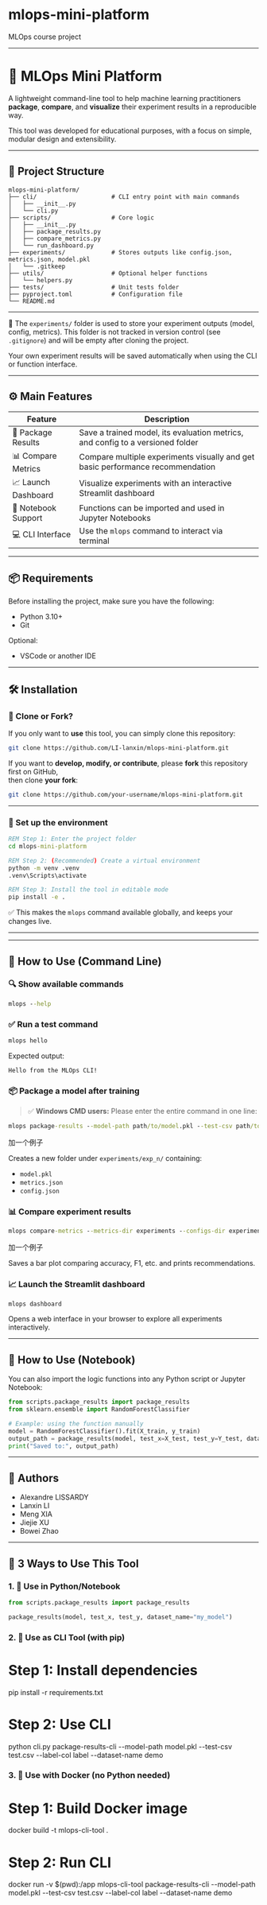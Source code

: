 # mlops-mini-platform
MLOps course project



---
# 🧠 MLOps Mini Platform

A lightweight command-line tool to help machine learning practitioners **package**, **compare**, and **visualize** their experiment results in a reproducible way.

This tool was developed for educational purposes, with a focus on simple, modular design and extensibility.

---

## 📁 Project Structure

```
mlops-mini-platform/
├── cli/                     # CLI entry point with main commands
│   ├── __init__.py
│   └── cli.py
├── scripts/                 # Core logic 
│   ├── __init__.py
│   ├── package_results.py
│   ├── compare_metrics.py
│   └── run_dashboard.py
├── experiments/             # Stores outputs like config.json, metrics.json, model.pkl
│   └── .gitkeep
├── utils/                   # Optional helper functions
│   └── helpers.py
├── tests/                   # Unit tests folder
├── pyproject.toml           # Configuration file 
└── README.md
```

---
🧪 The `experiments/` folder is used to store your experiment outputs (model, config, metrics).
This folder is not tracked in version control (see `.gitignore`) and will be empty after cloning the project.

Your own experiment results will be saved automatically when using the CLI or function interface.


---
## ⚙️ Main Features

| Feature               | Description                                                                 |
|----------------------|-----------------------------------------------------------------------------|
| 🧱 Package Results     | Save a trained model, its evaluation metrics, and config to a versioned folder |
| 📊 Compare Metrics     | Compare multiple experiments visually and get basic performance recommendation |
| 📈 Launch Dashboard   | Visualize experiments with an interactive Streamlit dashboard               |
| 🧪 Notebook Support   | Functions can be imported and used in Jupyter Notebooks                     |
| 💻 CLI Interface      | Use the `mlops` command to interact via terminal                            |

---
## 📦 Requirements

Before installing the project, make sure you have the following:

- Python 3.10+
- Git

Optional:

- VSCode or another IDE

---

## 🛠️ Installation 

### 🔁 Clone or Fork?

If you only want to **use** this tool, you can simply clone this repository:

```bash
git clone https://github.com/LI-lanxin/mlops-mini-platform.git
```

If you want to **develop, modify, or contribute**, please **fork** this repository first on GitHub,  
then clone **your fork**:

```bash
git clone https://github.com/your-username/mlops-mini-platform.git
```

---

### 🔧 Set up the environment

```cmd
REM Step 1: Enter the project folder
cd mlops-mini-platform

REM Step 2: (Recommended) Create a virtual environment
python -m venv .venv
.venv\Scripts\activate

REM Step 3: Install the tool in editable mode
pip install -e .
```

✅ This makes the `mlops` command available globally, and keeps your changes live.

---


---

## 🚀 How to Use (Command Line)

### 🔍 Show available commands

```cmd
mlops --help
```

### ✅ Run a test command

```cmd
mlops hello
```

Expected output:

```
Hello from the MLOps CLI!
```

### 📦 Package a model after training

> ✅ **Windows CMD users:** Please enter the entire command in one line:

```cmd
mlops package-results --model-path path/to/model.pkl --test-csv path/to/test.csv --label-col label --dataset-name my_dataset
```
加一个例子

Creates a new folder under `experiments/exp_n/` containing:
- `model.pkl`
- `metrics.json`
- `config.json`

### 📊 Compare experiment results

```cmd
mlops compare-metrics --metrics-dir experiments --configs-dir experiments --save-path comparison.png
```
加一个例子

Saves a bar plot comparing accuracy, F1, etc. and prints recommendations.

### 📈 Launch the Streamlit dashboard

```cmd
mlops dashboard
```

Opens a web interface in your browser to explore all experiments interactively.

---

## 📓 How to Use (Notebook)

You can also import the logic functions into any Python script or Jupyter Notebook:

```python
from scripts.package_results import package_results
from sklearn.ensemble import RandomForestClassifier

# Example: using the function manually
model = RandomForestClassifier().fit(X_train, y_train)
output_path = package_results(model, test_x=X_test, test_y=Y_test, dataset_name="demo")
print("Saved to:", output_path)
```

---

## 👥 Authors

- Alexandre LISSARDY
- Lanxin LI 
- Meng XIA
- Jiejie XU
- Bowei Zhao

---





## 🚀 3 Ways to Use This Tool

### 1. 📓 Use in Python/Notebook

```python
from scripts.package_results import package_results

package_results(model, test_x, test_y, dataset_name="my_model")
```

### 2. 🧪 Use as CLI Tool (with pip)

# Step 1: Install dependencies

pip install -r requirements.txt
# Step 2: Use CLI
python cli.py package-results-cli --model-path model.pkl --test-csv test.csv --label-col label --dataset-name demo

### 3. 🐳 Use with Docker (no Python needed)
# Step 1: Build Docker image
docker build -t mlops-cli-tool .

# Step 2: Run CLI
docker run -v $(pwd):/app mlops-cli-tool package-results-cli --model-path model.pkl --test-csv test.csv --label-col label --dataset-name demo
